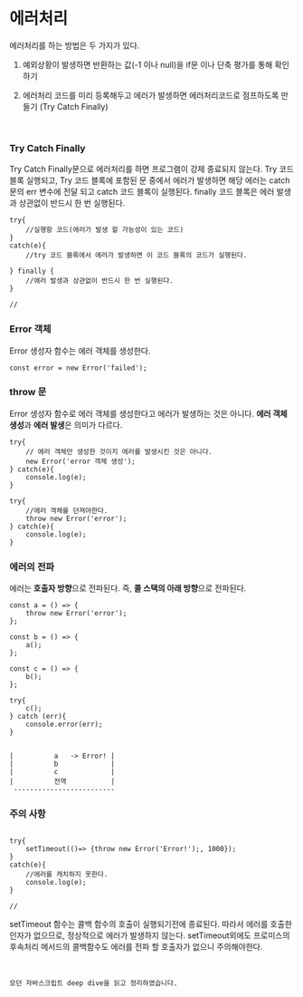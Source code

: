 # 에러처리

에러처리를 하는 방법은 두 가지가 있다. <br />

1. 예외상황이 발생하면 반환하는 값(-1 이나 null)을 if문 이나 단축 평가를 통해 확인하기

2. 에러처리 코드를 미리 등록해두고 에러가 발생하면 에러처리코드로 점프하도록 만들기 (Try Catch Finally)

<br />

### Try Catch Finally

Try Catch Finally문으로 에러처리를 하면 프로그램이 강제 종료되지 않는다.
Try 코드 블록 실행되고,
Try 코드 블록에 포함된 문 중에서 에러가 발생하면 해당 에러는 catch문의 err 변수에 전달 되고
catch 코드 블록이 실행된다. finally 코드 블록은 에러 발생과 상관없이 반드시 한 번 실행된다.

```
try{
    //실행항 코드(에러가 발생 할 가능성이 있는 코드)
}
catch(e){
    //try 코드 블록에서 에러가 발생하면 이 코드 블록의 코드가 실행된다.

} finally {
    //에러 발생과 상관없이 반드시 한 번 실행된다.
}

//
```

### Error 객체

Error 생성자 함수는 에러 객체를 생성한다.

```
const error = new Error('failed');
```

### throw 문

Error 생성자 함수로 에러 객체를 생성한다고 에러가 발생하는 것은 아니다. **에러 객체 생성**과 **에러 발생**은 의미가 다르다.

```
try{
    // 에러 객체만 생성한 것이지 에러를 발생시킨 것은 아니다.
    new Error('error 객체 생성');
} catch(e){
    console.log(e);
}
```

```
try{
    //에러 객체를 던져야한다.
    throw new Error('error');
} catch(e){
    console.log(e);
}
```

### 에러의 전파

에러는 **호출자 방향**으로 전파된다. 즉, **콜 스택의 아래 방향**으로 전파된다.

```
const a = () => {
    throw new Error('error');
};

const b = () => {
    a();
};

const c = () => {
    b();
};

try{
    c();
} catch (err){
    console.error(err);
}

```

```

|          a   -> Error! |
|          b             |
|          c             |
|          전역           |
 -------------------------
```

### 주의 사항

```

try{
    setTimeout(()=> {throw new Error('Error!');, 1000});
}
catch(e){
    //에러를 캐치하지 못한다.
    console.log(e);
}

//

```

setTimeout 함수는 콜백 함수의 호출이 실행되기전에 종료된다. 따라서 에러를 호출한 인자가 없으므로, 정상적으로 에러가 발생하지 않는다. setTimeout외에도 프로미스의 후속처리 메서드의 콜백함수도 에러를 전파 할 호출자가 없으니 주의해야한다.

<br />

`모던 자바스크립트 deep dive을 읽고 정리하였습니다.`
